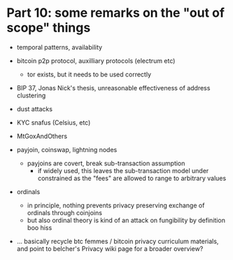 # Part 10: some remarks on the "out of scope" things

- temporal patterns, availability
- bitcoin p2p protocol, auxilliary protocols (electrum etc)
  - tor exists, but it needs to be used correctly
- BIP 37, Jonas Nick's thesis, unreasonable effectiveness of address clustering
- dust attacks
- KYC snafus (Celsius, etc)
- MtGoxAndOthers
- payjoin, coinswap, lightning nodes
  - payjoins are covert, break sub-transaction assumption
    - if widely used, this leaves the sub-transaction model under constrained as the "fees" are allowed to range to arbitrary values
- ordinals
  - in principle, nothing prevents privacy preserving exchange of ordinals through coinjoins
  - but also ordinal theory is kind of an attack on fungibility by definition boo hiss
  
- ... basically recycle btc femmes / bitcoin privacy curriculum materials, and point to belcher's Privacy wiki page for a broader overview?
